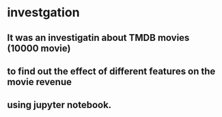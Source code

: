 # investgation

## It was  an investigatin about TMDB movies (10000 movie) 
## to find out the effect of different features on the movie revenue
## using jupyter notebook.
